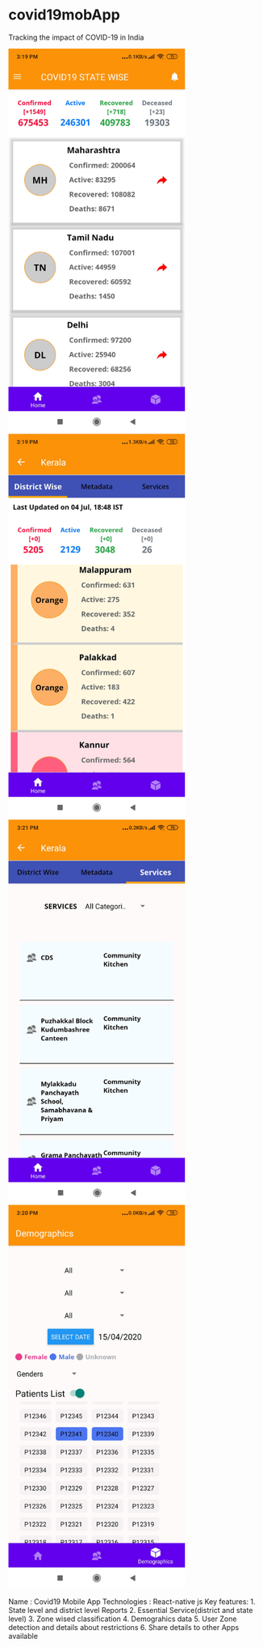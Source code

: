 # covid19mobApp
Tracking the impact of COVID-19 in India 
<p>
  <img src="assets/HomePage.jpg" style=“margin:10px;” width="350">
  <img src="assets/DistrictPage.jpg" style=“margin:10px;” width="350">
  <img src="assets/Services.jpg" style=“margin:10px;” width="350">
  <img src="assets/DemoGraphics.jpg" style=“margin:10px;” width="350">
</p>

Name : Covid19 Mobile App
Technologies : React-native js
Key features:
    1. State level and district level Reports
    2. Essential Service(district and state level)
    3. Zone wised classification
    4. Demograhics data
    5. User Zone detection and details about restrictions
    6. Share details to other Apps available
